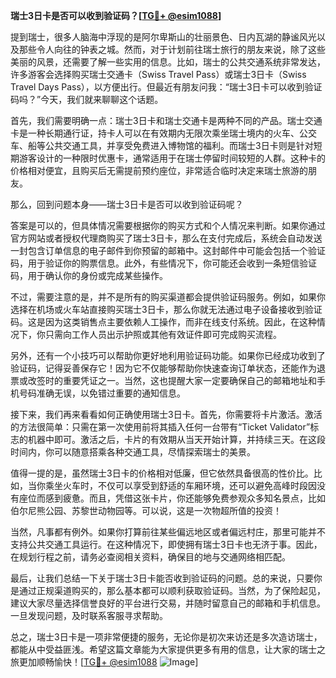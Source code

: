 **瑞士3日卡是否可以收到验证码？[[TG💪+ @esim1088](https://t.me/s/esim1088)]**

提到瑞士，很多人脑海中浮现的是阿尔卑斯山的壮丽景色、日内瓦湖的静谧风光以及那些令人向往的钟表之城。然而，对于计划前往瑞士旅行的朋友来说，除了这些美丽的风景，还需要了解一些实用的信息。比如，瑞士的公共交通系统非常发达，许多游客会选择购买瑞士交通卡（Swiss Travel Pass）或瑞士3日卡（Swiss Travel Days Pass），以方便出行。但最近有朋友问我：“瑞士3日卡可以收到验证码吗？”今天，我们就来聊聊这个话题。

首先，我们需要明确一点：瑞士3日卡和瑞士交通卡是两种不同的产品。瑞士交通卡是一种长期通行证，持卡人可以在有效期内无限次乘坐瑞士境内的火车、公交车、船等公共交通工具，并享受免费进入博物馆的福利。而瑞士3日卡则是针对短期游客设计的一种限时优惠卡，通常适用于在瑞士停留时间较短的人群。这种卡的价格相对便宜，且购买后无需提前预约座位，非常适合临时决定来瑞士旅游的朋友。

那么，回到问题本身——瑞士3日卡是否可以收到验证码呢？

答案是可以的，但具体情况需要根据你的购买方式和个人情况来判断。如果你通过官方网站或者授权代理商购买了瑞士3日卡，那么在支付完成后，系统会自动发送一封包含订单信息的电子邮件到你预留的邮箱中。这封邮件中可能会包括一个验证码，用于验证你的购票信息。此外，有些情况下，你可能还会收到一条短信验证码，用于确认你的身份或完成某些操作。

不过，需要注意的是，并不是所有的购买渠道都会提供验证码服务。例如，如果你选择在机场或火车站直接购买瑞士3日卡，那么你就无法通过电子设备接收到验证码。这是因为这类销售点主要依赖人工操作，而非在线支付系统。因此，在这种情况下，你只需向工作人员出示护照或其他有效证件即可完成购买流程。

另外，还有一个小技巧可以帮助你更好地利用验证码功能。如果你已经成功收到了验证码，记得妥善保存它！因为它不仅能够帮助你快速查询订单状态，还能作为退票或改签时的重要凭证之一。当然，这也提醒大家一定要确保自己的邮箱地址和手机号码准确无误，以免错过重要的通知信息。

接下来，我们再来看看如何正确使用瑞士3日卡。首先，你需要将卡片激活。激活的方法很简单：只需在第一次使用前将其插入任何一台带有“Ticket Validator”标志的机器中即可。激活之后，卡片的有效期从当天开始计算，并持续三天。在这段时间内，你可以随意搭乘各种交通工具，尽情探索瑞士的美景。

值得一提的是，虽然瑞士3日卡的价格相对低廉，但它依然具备很高的性价比。比如，当你乘坐火车时，不仅可以享受到舒适的车厢环境，还可以避免高峰时段因没有座位而感到疲惫。而且，凭借这张卡片，你还能够免费参观众多知名景点，比如伯尔尼熊公园、苏黎世动物园等。可以说，这是一次物超所值的投资！

当然，凡事都有例外。如果你打算前往某些偏远地区或者偏远村庄，那里可能并不支持公共交通工具运行。在这种情况下，即使拥有瑞士3日卡也无济于事。因此，在规划行程之前，请务必查阅相关资料，确保目的地与交通网络相匹配。

最后，让我们总结一下关于瑞士3日卡能否收到验证码的问题。总的来说，只要你是通过正规渠道购买的，那么基本都可以顺利获取验证码。当然，为了保险起见，建议大家尽量选择信誉良好的平台进行交易，并随时留意自己的邮箱和手机信息。一旦发现问题，及时联系客服寻求帮助。

总之，瑞士3日卡是一项非常便捷的服务，无论你是初次来访还是多次造访瑞士，都能从中受益匪浅。希望这篇文章能为大家提供更多有用的信息，让大家的瑞士之旅更加顺畅愉快！[[TG💪+ @esim1088](https://t.me/s/esim1088) ![Image](https://i.postimg.cc/4NQfJmqS/Snipaste-2025-05-13-00-14-12.png)]